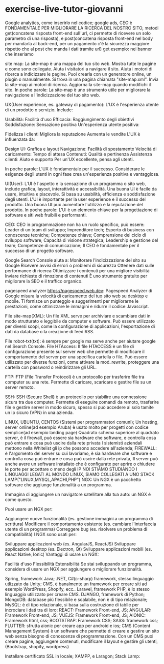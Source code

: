 # exercise-live-tutor-giovanni

Google analytics, come inserirlo nel codice; google ads, CEO è FONDAMENTALE PER MIGLIORARE LA RICERCA DEL NOSTRO SITO, metodi get(concatena risposta front-end sull'url, ci permette di ricevere un solo parametro di una risposta), e post(concatena risposta front-end nel body per mandarla al back-end, per un pagamento c'è la sicurezza maggiore rispetto che al post che manda i dati tramite url)
get esempio: nei banner che inseriamo

site map: La site-map è una mappa del tuo sito web.
Mostra tutte le pagine e come sono collegate.
Aiuta i visitatori a navigare il sito.
Aiuta i motori di ricerca a indicizzare le pagine.
Puoi crearla con un generatore online, un plugin o manualmente.
Si trova in una pagina chiamata "site-map.xml".
Invia la site-map ai motori di ricerca.
Aggiorna la site-map quando modifichi il sito.
In poche parole: La site-map è uno strumento utile per migliorare la navigazione e l'indicizzazione del tuo sito web.

UX(User experience, es. gateway di pagamento):
L'UX è l'esperienza utente di un prodotto o servizio.
Include:

Usabilità: Facilità d'uso
Efficacia: Raggiungimento degli obiettivi
Soddisfazione: Sensazione positiva
Un'esperienza utente positiva:

Fidelizza i clienti
Migliora la reputazione
Aumenta le vendite
L'UX è influenzata da:

Design UI: Grafica e layout
Navigazione: Facilità di spostamento
Velocità di caricamento: Tempo di attesa
Contenuti: Qualità e pertinenza
Assistenza clienti: Aiuto e supporto
Per un'UX eccellente, pensa agli utenti.

In poche parole: L'UX è fondamentale per il successo. Considerare le esigenze degli utenti in ogni fase crea un'esperienza positiva e vantaggiosa.

UI(User):
L'UI è l'aspetto e la sensazione di un programma o sito web, include grafica, layout, interattività e accessibilità.
Una buona UI è facile da usare, intuitiva e piacevole.
Si basa su usabilità, efficienza e soddisfazione degli utenti.
L'UI è importante per la user experience e il successo del prodotto.
Una buona UI può aumentare l'utilizzo e la reputazione del prodotto.
In poche parole: L'UI è un elemento chiave per la progettazione di software e siti web fruibili e performanti.

CEO: CEO in programmazione non ha un ruolo specifico, può essere:
Leader di un team di sviluppo;
Imprenditore tech;
Esperto di business con conoscenze tecniche;
Competenze chiave;
Comprensione del ciclo di sviluppo software;
Capacità di visione strategica;
Leadership e gestione del team;
Competenze di comunicazione;
Il CEO è fondamentale per il successo di un progetto software.

Google Search Console aiuta a:
Monitorare l'indicizzazione del sito su Google
Ricevere avvisi di errori o problemi di sicurezza
Ottenere dati sulle performance di ricerca
Ottimizzare i contenuti per una migliore visibilità
Inviare richieste di rimozione di contenuti
È uno strumento gratuito per migliorare la SEO e il traffico organico.

pagespeed analyzer https://pagespeed.web.dev:
Pagespeed Analyzer di Google misura la velocità di caricamento del tuo sito web su desktop e mobile. Ti fornisce un punteggio e suggerimenti per migliorarne le prestazioni, come ottimizzare le immagini e ridurre il codice Javascript.

File site-map(XML): Un file XML serve per archiviare e scambiare dati in modo strutturato e leggibile da computer e software. Può essere utilizzato per diversi scopi, come la configurazione di applicazioni, l'esportazione di dati da database o la creazione di feed RSS.

File robot-txt(txt): è sempre per google ma serve anche per aiutare google nel Search Console.
File HTAccess: Il file HTACCESS è un file di configurazione presente sul server web che permette di modificare il comportamento del server per una specifica cartella o file. Può essere utilizzato per diverse funzioni, come attivare la mod_rewrite, proteggere una cartella con password o reindirizzare gli URL.

FTP: FTP (File Transfer Protocol) è un protocollo per trasferire file tra computer su una rete. Permette di caricare, scaricare e gestire file su un server remoto.

SSH: SSH (Secure Shell) è un protocollo per stabilire una connessione sicura tra due computer. Permette di eseguire comandi da remoto, trasferire file e gestire server in modo sicuro, spesso si può accedere ai solo tamite un ip sicuro (VPN) in una azienda.

LINUX, UBUNTU, CENTOS (Sistemi per programmatori comuni);
Un hosting, server online(ad esempio Aruba) è usato molto per progetti con codice semplice(ad esempio landing page)
Quadrato schema superiore al quadrato server, è il firewall, può essere sia hardware che software, e controlla cosa può entrare e cosa può uscire dalla rete privata
I sistemisti aziendali mettono nella Whitelist gli ip che possono accedere all'azienda;
FIREWALL: è l'argomento del server su cui lavoriamo, è sia hardware che software e controlla cosa può entrare e cosa può uscire dalla rete privata, Il server può anche avere un software installato che è configurato per aprire o chiudere le porte per accettare o meno degli IP
NOI STIAMO STUDIANDO I LINGUAGGI LEGATI AL MONDO LINUX, SIAMO COLLEGATI A UNO STACK LAMP("LINUX,MYSQL,APACHI,PHP")
NGX:
Un NGX è un pacchetto software che aggiunge funzionalità a un programma.

Immagina di aggiungere un navigatore satellitare alla tua auto: un NGX è come questo.

Puoi usare un NGX per:

Aggiungere nuove funzionalità (es. gestione immagini a un programma di scrittura)
Modificare il comportamento esistente (es. cambiare l'interfaccia utente di un programma)
Correggere bug (es. risolvere un problema di compatibilità)
I NGX sono usati per:

Sviluppare applicazioni web (es. AngularJS, ReactJS)
Sviluppare applicazioni desktop (es. Electron, Qt)
Sviluppare applicazioni mobili (es. React Native, Ionic)
Vantaggi di usare un NGX:

Facilità d'uso
Flessibilità
Estensibilità
Se stai sviluppando un programma, considera di usare un NGX per aggiungere o migliorare funzionalità.

Spring, framework Java;
.NET, C#(c-sharp) framework, stesso linguaggio utlizzato da Unity;
CMS, è banalmente un framework per creare siti ad esempio WordPress, Shopify, ecc..
Laravel, framework PHP, è lo stesso linguaggio utilizzato per creare CMS.
DJANGO, framework di Python;
MongoDB: database più flessibile e scalabile, non è di tipo relazionale;
MySQL: è di tipo relazionale, si basa sulla costruzione di tablle per incrociare i dati tra di loro;
REACT: Framework Front-end, JS;
ANGULAR: Framework Front-end, JS;
VUEJS: Framework Front-end, JS;
AIONIC: Framework html, css;
BOOTSTRAP: Framework CSS;
SASS: framework css;
FLUTTER: sfrutta aionic per creare app per android e ios;
CMS (Content Management System) è un software che permette di creare e gestire un sito web senza bisogno di conoscenze di programmazione. Con un CMS puoi creare pagine, aggiungere contenuti, modificare il layout e gestire gli utenti, (Bootstrap, shopify, wordpress)

Installare certificato SSL in locale;
XAMPP, e Laragon;
Stack Lamp: 